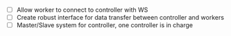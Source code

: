 - [ ] Allow worker to connect to controller with WS
- [ ] Create robust interface for data transfer between controller and workers
- [ ] Master/Slave system for controller, one controller is in charge